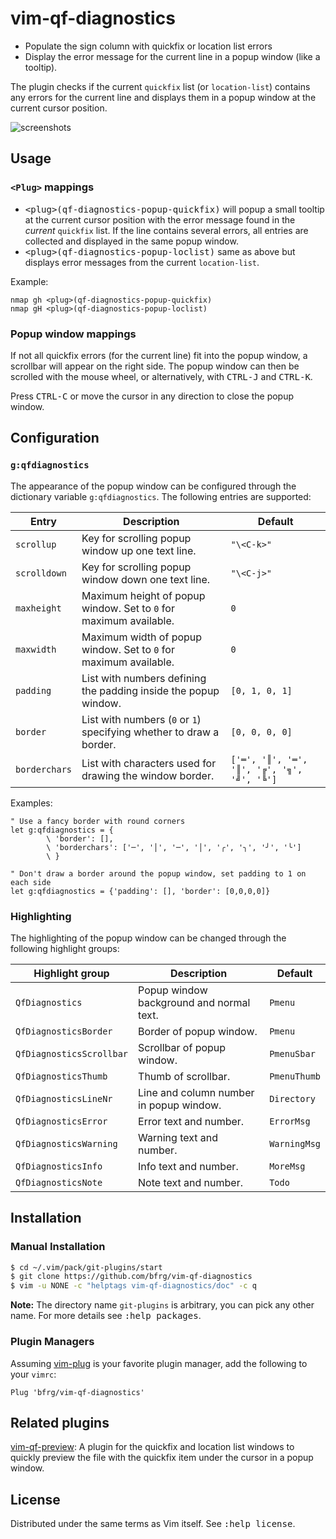 # vim-qf-diagnostics

- Populate the sign column with quickfix or location list errors
- Display the error message for the current line in a popup window (like a
  tooltip).

The plugin checks if the current `quickfix` list (or `location-list`) contains
any errors for the current line and displays them in a popup window at the
current cursor position.

![screenshots](https://user-images.githubusercontent.com/6266600/86536450-01328680-bee8-11ea-849f-4e24809515b9.png)

## Usage

### `<Plug>` mappings

* <kbd>\<plug>(qf-diagnostics-popup-quickfix)</kbd> will popup a small tooltip
  at the current cursor position with the error message found in the _current_
  `quickfix` list. If the line contains several errors, all entries are
  collected and displayed in the same popup window.
* <kbd>\<plug>(qf-diagnostics-popup-loclist)</kbd> same as above but displays
  error messages from the current `location-list`.

Example:
```vim
nmap gh <plug>(qf-diagnostics-popup-quickfix)
nmap gH <plug>(qf-diagnostics-popup-loclist)
```

### Popup window mappings

If not all quickfix errors (for the current line) fit into the popup window, a
scrollbar will appear on the right side. The popup window can then be scrolled
with the mouse wheel, or alternatively, with <kbd>CTRL-J</kbd> and
<kbd>CTRL-K</kbd>.

Press <kbd>CTRL-C</kbd> or move the cursor in any direction to close the popup
window.


## Configuration

### `g:qfdiagnostics`

The appearance of the popup window can be configured through the dictionary
variable `g:qfdiagnostics`. The following entries are supported:

| Entry         | Description                                                         | Default                                    |
| ------------- | ------------------------------------------------------------------- | ------------------------------------------ |
| `scrollup`    | Key for scrolling popup window up one text line.                    | `"\<C-k>"`                                 |
| `scrolldown`  | Key for scrolling popup window down one text line.                  | `"\<C-j>"`                                 |
| `maxheight`   | Maximum height of popup window. Set to `0` for maximum available.   | `0`                                        |
| `maxwidth`    | Maximum width of popup window. Set to `0` for maximum available.    | `0`                                        |
| `padding`     | List with numbers defining the padding inside the popup window.     | `[0, 1, 0, 1]`                             |
| `border`      | List with numbers (`0` or `1`) specifying whether to draw a border. | `[0, 0, 0, 0]`                             |
| `borderchars` | List with characters used for drawing the window border.            | `['═', '║', '═', '║', '╔', '╗', '╝', '╚']` |

Examples:
```vim
" Use a fancy border with round corners
let g:qfdiagnostics = {
        \ 'border': [],
        \ 'borderchars': ['─', '│', '─', '│', '╭', '╮', '╯', '╰']
        \ }

" Don't draw a border around the popup window, set padding to 1 on each side
let g:qfdiagnostics = {'padding': [], 'border': [0,0,0,0]}
```

### Highlighting

The highlighting of the popup window can be changed through the following
highlight groups:

| Highlight group          | Description                              | Default      |
| ------------------------ | ---------------------------------------- | ------------ |
| `QfDiagnostics`          | Popup window background and normal text. | `Pmenu`      |
| `QfDiagnosticsBorder`    | Border of popup window.                  | `Pmenu`      |
| `QfDiagnosticsScrollbar` | Scrollbar of popup window.               | `PmenuSbar`  |
| `QfDiagnosticsThumb`     | Thumb of scrollbar.                      | `PmenuThumb` |
| `QfDiagnosticsLineNr`    | Line and column number in popup window.  | `Directory`  |
| `QfDiagnosticsError`     | Error text and number.                   | `ErrorMsg`   |
| `QfDiagnosticsWarning`   | Warning text and number.                 | `WarningMsg` |
| `QfDiagnosticsInfo`      | Info text and number.                    | `MoreMsg`    |
| `QfDiagnosticsNote`      | Note text and number.                    | `Todo`       |


## Installation

### Manual Installation

```bash
$ cd ~/.vim/pack/git-plugins/start
$ git clone https://github.com/bfrg/vim-qf-diagnostics
$ vim -u NONE -c "helptags vim-qf-diagnostics/doc" -c q
```
**Note:** The directory name `git-plugins` is arbitrary, you can pick any other
name. For more details see <kbd>:help packages</kbd>.

### Plugin Managers

Assuming [vim-plug][plug] is your favorite plugin manager, add the following to
your `vimrc`:
```vim
Plug 'bfrg/vim-qf-diagnostics'
```


## Related plugins

[vim-qf-preview][qf-preview]: A plugin for the quickfix and location list
windows to quickly preview the file with the quickfix item under the cursor in a
popup window.


## License

Distributed under the same terms as Vim itself. See <kbd>:help license</kbd>.

[plug]: https://github.com/junegunn/vim-plug
[qf-preview]: https://github.com/bfrg/vim-qf-preview
